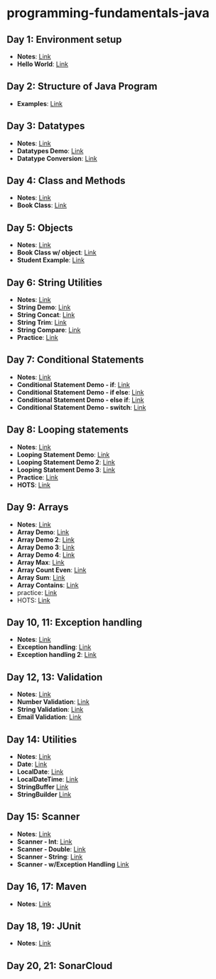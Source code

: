 # programming-fundamentals-java

## Day 1: Environment setup
- **Notes**: [Link](https://github.com/Vinit-source/programming-fundamentals-java/blob/1-environment-setup/src/day01/README.md)
- **Hello World**: [Link](https://github.com/Vinit-source/programming-fundamentals-java/blob/1-environment-setup/src/day01/HelloWorld.java)

## Day 2: Structure of Java Program

- **Examples**: [Link](https://runestone.academy/ns/books/published/fssa_java/index.html)

## Day 3: Datatypes
- **Notes**: [Link](https://github.com/Vinit-source/programming-fundamentals-java/blob/main/src/day03/README.md)
- **Datatypes Demo**: [Link](https://github.com/Vinit-source/programming-fundamentals-java/blob/main/src/day03/DatatypeDemo.java)
- **Datatype Conversion**: [Link](https://github.com/Vinit-source/programming-fundamentals-java/blob/main/src/day03/DataConversionDemo.java)

## Day 4: Class and Methods
- **Notes**: [Link](https://github.com/Vinit-source/programming-fundamentals-java/blob/main/src/day04/README.md)
- **Book Class**: [Link](https://github.com/Vinit-source/programming-fundamentals-java/blob/main/src/day04/BookDemo.java)

## Day 5: Objects
- **Notes**: [Link](https://github.com/Vinit-source/programming-fundamentals-java/blob/main/src/day05/README.md)
- **Book Class w/ object**: [Link](https://github.com/Vinit-source/programming-fundamentals-java/blob/main/src/day05/BookDemo.java)
- **Student Example**: [Link](https://github.com/Vinit-source/programming-fundamentals-java/blob/main/src/day05/Student.java)

## Day 6: String Utilities
- **Notes**: [Link](https://github.com/Vinit-source/programming-fundamentals-java/blob/main/src/day06/README.md)
- **String Demo**: [Link](https://github.com/Vinit-source/programming-fundamentals-java/blob/main/src/day06/StringDemo.java)
- **String Concat**: [Link](https://github.com/Vinit-source/programming-fundamentals-java/blob/main/src/day06/StringConcatDemo.java)
- **String Trim**: [Link](https://github.com/Vinit-source/programming-fundamentals-java/blob/main/src/day06/StringTrimDemo.java)
- **String Compare**: [Link](https://github.com/Vinit-source/programming-fundamentals-java/blob/main/src/day06/StringCompareDemo.java)
- **Practice**: [Link](https://github.com/Vinit-source/programming-fundamentals-java/blob/main/src/day06/practice.md)

## Day 7: Conditional Statements
- **Notes**: [Link](https://github.com/Vinit-source/programming-fundamentals-java/blob/main/src/day07/README.md)
- **Conditional Statement Demo - if**: [Link](https://github.com/Vinit-source/programming-fundamentals-java/blob/main/src/day07/ConditionalStatementDemo.java)
- **Conditional Statement Demo - if else**: [Link](https://github.com/Vinit-source/programming-fundamentals-java/blob/main/src/day07/ConditionalStatementDemo2.java)
- **Conditional Statement Demo - else if**: [Link](https://github.com/Vinit-source/programming-fundamentals-java/blob/main/src/day07/ConditionalStatementDemo3.java)
- **Conditional Statement Demo - switch**: [Link](https://github.com/Vinit-source/programming-fundamentals-java/blob/main/src/day07/ConditionalStatementDemo4.java)


## Day 8: Looping statements
- **Notes**: [Link](https://github.com/Vinit-source/programming-fundamentals-java/blob/main/src/day08/README.md)
- **Looping Statement Demo**: [Link](https://github.com/Vinit-source/programming-fundamentals-java/blob/main/src/day08/LoopingStatmentDemo.java)
- **Looping Statement Demo 2**: [Link](https://github.com/Vinit-source/programming-fundamentals-java/blob/main/src/day08/LoopingStatmentDemo2.java)
- **Looping Statement Demo 3**: [Link](https://github.com/Vinit-source/programming-fundamentals-java/blob/main/src/day08/LoopingStatmentDemo3.java)
- **Practice**: [Link](https://github.com/Vinit-source/programming-fundamentals-java/blob/main/src/day08/practice.md)
- **HOTS**: [Link](https://github.com/Vinit-source/programming-fundamentals-java/blob/main/src/day08/HOTS.md)

## Day 9: Arrays
- **Notes**: [Link](https://github.com/Vinit-source/programming-fundamentals-java/blob/main/src/day09/README.md)
- **Array Demo**: [Link](https://github.com/Vinit-source/programming-fundamentals-java/blob/main/src/day09/ArrayDemo.java)
- **Array Demo 2**: [Link](https://github.com/Vinit-source/programming-fundamentals-java/blob/main/src/day09/ArrayDemo2.java)
- **Array Demo 3**: [Link](https://github.com/Vinit-source/programming-fundamentals-java/blob/main/src/day09/ArrayDemo3.java)
- **Array Demo 4**: [Link](https://github.com/Vinit-source/programming-fundamentals-java/blob/main/src/day09/ArrayDemo4.java)
- **Array Max**: [Link](https://github.com/Vinit-source/programming-fundamentals-java/blob/main/src/day09/ArrayMax.java)
- **Array Count Even**: [Link](https://github.com/Vinit-source/programming-fundamentals-java/blob/main/src/day09/ArrayCountEven.java)
- **Array Sum**: [Link](https://github.com/Vinit-source/programming-fundamentals-java/blob/main/src/day09/ArraySum.java)
- **Array Contains**: [Link](https://github.com/Vinit-source/programming-fundamentals-java/blob/main/src/day09/ArrayContains.java)
- practice: [Link](https://github.com/Vinit-source/programming-fundamentals-java/blob/main/src/day09/practice.md)
- HOTS: [Link](https://github.com/Vinit-source/programming-fundamentals-java/blob/main/src/day09/HOTS.md)


## Day 10, 11: Exception handling
- **Notes**: [Link](https://github.com/suryaumapathy2812/programming-fundamentals-java/blob/main/src/day10/README.md)
- **Exception handling**: [Link](https://github.com/suryaumapathy2812/programming-fundamentals-java/blob/main/src/day10/ExceptionHandlingDemo.java)
- **Exception handling 2**: [Link](https://github.com/suryaumapathy2812/programming-fundamentals-java/blob/main/src/day10/ExceptionHandlingDemo2.java)

## Day 12, 13: Validation
- **Notes**: [Link](https://github.com/suryaumapathy2812/programming-fundamentals-java/blob/main/src/day11/README.md)
- **Number Validation**: [Link](https://github.com/suryaumapathy2812/programming-fundamentals-java/blob/main/src/day11/NumberValidationDemo.java)
- **String Validation**: [Link](https://github.com/suryaumapathy2812/programming-fundamentals-java/blob/main/src/day11/StringValidationDemo.java)
- **Email Validation**: [Link](https://github.com/suryaumapathy2812/programming-fundamentals-java/blob/main/src/day11/EmailValidationDemo.java)


## Day 14: Utilities
- **Notes**: [Link](https://github.com/suryaumapathy2812/programming-fundamentals-java/blob/main/src/day12/README.md)
- **Date**: [Link](https://github.com/suryaumapathy2812/programming-fundamentals-java/blob/main/src/day12/DateDemo.java)
- **LocalDate**: [Link](https://github.com/suryaumapathy2812/programming-fundamentals-java/blob/main/src/day12/DateDemo2.java)
- **LocalDateTime**: [Link](https://github.com/suryaumapathy2812/programming-fundamentals-java/blob/main/src/day12/DateDemo3.java)
- **StringBuffer**  [Link](https://github.com/suryaumapathy2812/programming-fundamentals-java/blob/main/src/day12/StringBufferDemo.java)
- **StringBuilder** [Link](https://github.com/suryaumapathy2812/programming-fundamentals-java/blob/main/src/day12/StringBuilderDemo.java)


## Day 15: Scanner
- **Notes**: [Link](https://github.com/suryaumapathy2812/programming-fundamentals-java/blob/main/src/day13/README.md)
- **Scanner - Int**: [Link](https://github.com/suryaumapathy2812/programming-fundamentals-java/blob/main/src/day13/ScannerIntDemo.java)
- **Scanner - Double**: [Link](https://github.com/suryaumapathy2812/programming-fundamentals-java/blob/main/src/day13/ScannerDoubleDemo.java)
- **Scanner - String**: [Link](https://github.com/suryaumapathy2812/programming-fundamentals-java/blob/main/src/day13/ScannerStringDemo.java) 
- **Scanner - w/Exception Handling**  [Link](https://github.com/suryaumapathy2812/programming-fundamentals-java/blob/main/src/day13/ScannerExceptionHandlingDemo.java) 

## Day 16, 17: Maven
- **Notes**: [Link](https://github.com/suryaumapathy2812/programming-fundamentals-java/blob/main/src/day14/README.md)


## Day 18, 19: JUnit
- **Notes**: [Link](https://github.com/suryaumapathy2812/programming-fundamentals-java/blob/main/src/day15/README.md)


## Day 20, 21: SonarCloud
